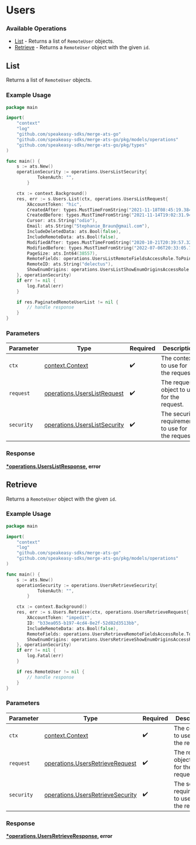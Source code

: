 # Users

### Available Operations

* [List](#list) - Returns a list of `RemoteUser` objects.
* [Retrieve](#retrieve) - Returns a `RemoteUser` object with the given `id`.

## List

Returns a list of `RemoteUser` objects.

### Example Usage

```go
package main

import(
	"context"
	"log"
	"github.com/speakeasy-sdks/merge-ats-go"
	"github.com/speakeasy-sdks/merge-ats-go/pkg/models/operations"
	"github.com/speakeasy-sdks/merge-ats-go/pkg/types"
)

func main() {
    s := ats.New()
    operationSecurity := operations.UsersListSecurity{
            TokenAuth: "",
        }

    ctx := context.Background()
    res, err := s.Users.List(ctx, operations.UsersListRequest{
        XAccountToken: "hic",
        CreatedAfter: types.MustTimeFromString("2021-11-18T08:45:19.384Z"),
        CreatedBefore: types.MustTimeFromString("2021-11-14T19:02:31.942Z"),
        Cursor: ats.String("odio"),
        Email: ats.String("Stephanie_Braun@gmail.com"),
        IncludeDeletedData: ats.Bool(false),
        IncludeRemoteData: ats.Bool(false),
        ModifiedAfter: types.MustTimeFromString("2020-10-21T20:39:57.323Z"),
        ModifiedBefore: types.MustTimeFromString("2022-07-06T20:33:05.731Z"),
        PageSize: ats.Int64(38557),
        RemoteFields: operations.UsersListRemoteFieldsAccessRole.ToPointer(),
        RemoteID: ats.String("delectus"),
        ShowEnumOrigins: operations.UsersListShowEnumOriginsAccessRole.ToPointer(),
    }, operationSecurity)
    if err != nil {
        log.Fatal(err)
    }

    if res.PaginatedRemoteUserList != nil {
        // handle response
    }
}
```

### Parameters

| Parameter                                                                    | Type                                                                         | Required                                                                     | Description                                                                  |
| ---------------------------------------------------------------------------- | ---------------------------------------------------------------------------- | ---------------------------------------------------------------------------- | ---------------------------------------------------------------------------- |
| `ctx`                                                                        | [context.Context](https://pkg.go.dev/context#Context)                        | :heavy_check_mark:                                                           | The context to use for the request.                                          |
| `request`                                                                    | [operations.UsersListRequest](../../models/operations/userslistrequest.md)   | :heavy_check_mark:                                                           | The request object to use for the request.                                   |
| `security`                                                                   | [operations.UsersListSecurity](../../models/operations/userslistsecurity.md) | :heavy_check_mark:                                                           | The security requirements to use for the request.                            |


### Response

**[*operations.UsersListResponse](../../models/operations/userslistresponse.md), error**


## Retrieve

Returns a `RemoteUser` object with the given `id`.

### Example Usage

```go
package main

import(
	"context"
	"log"
	"github.com/speakeasy-sdks/merge-ats-go"
	"github.com/speakeasy-sdks/merge-ats-go/pkg/models/operations"
)

func main() {
    s := ats.New()
    operationSecurity := operations.UsersRetrieveSecurity{
            TokenAuth: "",
        }

    ctx := context.Background()
    res, err := s.Users.Retrieve(ctx, operations.UsersRetrieveRequest{
        XAccountToken: "impedit",
        ID: "b33ea055-b197-4cd4-8e2f-52d82d3513bb",
        IncludeRemoteData: ats.Bool(false),
        RemoteFields: operations.UsersRetrieveRemoteFieldsAccessRole.ToPointer(),
        ShowEnumOrigins: operations.UsersRetrieveShowEnumOriginsAccessRole.ToPointer(),
    }, operationSecurity)
    if err != nil {
        log.Fatal(err)
    }

    if res.RemoteUser != nil {
        // handle response
    }
}
```

### Parameters

| Parameter                                                                            | Type                                                                                 | Required                                                                             | Description                                                                          |
| ------------------------------------------------------------------------------------ | ------------------------------------------------------------------------------------ | ------------------------------------------------------------------------------------ | ------------------------------------------------------------------------------------ |
| `ctx`                                                                                | [context.Context](https://pkg.go.dev/context#Context)                                | :heavy_check_mark:                                                                   | The context to use for the request.                                                  |
| `request`                                                                            | [operations.UsersRetrieveRequest](../../models/operations/usersretrieverequest.md)   | :heavy_check_mark:                                                                   | The request object to use for the request.                                           |
| `security`                                                                           | [operations.UsersRetrieveSecurity](../../models/operations/usersretrievesecurity.md) | :heavy_check_mark:                                                                   | The security requirements to use for the request.                                    |


### Response

**[*operations.UsersRetrieveResponse](../../models/operations/usersretrieveresponse.md), error**

